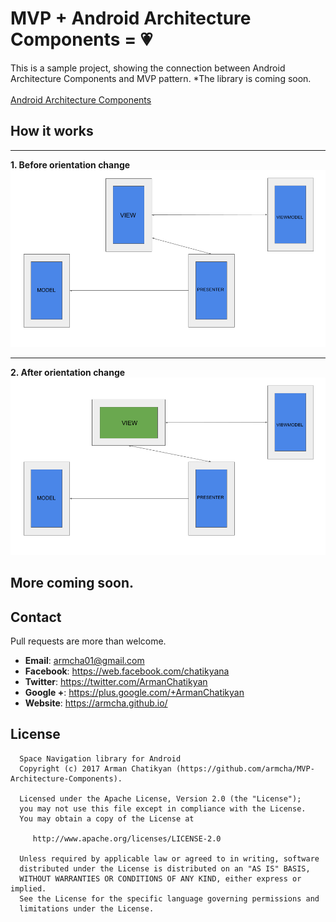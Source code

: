 # MVP + Android Architecture Components = 💗

This is a sample project, showing the connection between Android Architecture Components and MVP pattern.
*The library is coming soon.</br></br>
[Android Architecture Components][0]

[0]: https://developer.android.com/topic/libraries/architecture/index.html


## How it works
-----------------------

**1. Before orientation change**
![](files/screen-1.png)

-----------------------
**2. After orientation change**
![](files/screen-2.png)

## More coming soon.

## Contact

Pull requests are more than welcome.

- **Email**: armcha01@gmail.com
- **Facebook**: https://web.facebook.com/chatikyana
- **Twitter**: https://twitter.com/ArmanChatikyan
- **Google +**: https://plus.google.com/+ArmanChatikyan
- **Website**: https://armcha.github.io/

License
--------

      Space Navigation library for Android
      Copyright (c) 2017 Arman Chatikyan (https://github.com/armcha/MVP-Architecture-Components).

      Licensed under the Apache License, Version 2.0 (the "License");
      you may not use this file except in compliance with the License.
      You may obtain a copy of the License at

         http://www.apache.org/licenses/LICENSE-2.0

      Unless required by applicable law or agreed to in writing, software
      distributed under the License is distributed on an "AS IS" BASIS,
      WITHOUT WARRANTIES OR CONDITIONS OF ANY KIND, either express or implied.
      See the License for the specific language governing permissions and
      limitations under the License.

